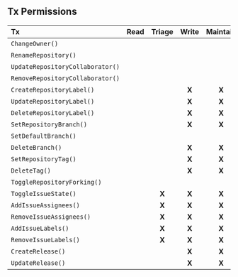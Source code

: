 ## Tx Permissions

| Tx | Read | Triage | Write | Maintain | Admin |
|:---|:---:|:---:|:---:|:---:|:---:|
| `ChangeOwner()` | | | | | **X** |
| `RenameRepository()` | | | | | **X** |
| `UpdateRepositoryCollaborator()` | | | | | **X** |
| `RemoveRepositoryCollaborator()` | | | | | **X** |
| `CreateRepositoryLabel()` | | | **X** | **X** | **X** |
| `UpdateRepositoryLabel()` | | | **X** | **X** | **X** |
| `DeleteRepositoryLabel()` | | | **X** | **X** | **X** |
| `SetRepositoryBranch()` | | | **X** | **X** | **X** |
| `SetDefaultBranch()` | | | | | **X** |
| `DeleteBranch()` | | | **X** | **X** | **X** |
| `SetRepositoryTag()` | | | **X** | **X** | **X** |
| `DeleteTag()` | | | **X** | **X** | **X** |
| `ToggleRepositoryForking()` | | | | | **X** |
| `ToggleIssueState()` | | **X** | **X** | **X** | **X** |
| `AddIssueAssignees()` | | **X** | **X** | **X** | **X** |
| `RemoveIssueAssignees()` | | **X** | **X** | **X** | **X** |
| `AddIssueLabels()` | | **X** | **X** | **X** | **X** |
| `RemoveIssueLabels()` | | **X** | **X** | **X** | **X** |
| `CreateRelease()` | | | **X** | **X** | **X** |
| `UpdateRelease()` | | | **X** | **X** | **X** |
